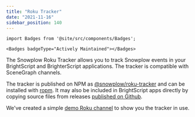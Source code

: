 ```yaml
---
title: "Roku Tracker"
date: "2021-11-16"
sidebar_position: 140
---
```


```mdx-code-block
import Badges from '@site/src/components/Badges';

<Badges badgeType="Actively Maintained"></Badges>
```

The Snowplow Roku Tracker allows you to track Snowplow events in your BrightScript and BrighterScript applications. The tracker is compatible with SceneGraph channels.

The tracker is published on NPM as [@snowplow/roku-tracker](https://www.npmjs.com/package/@snowplow/roku-tracker) and can be installed with [ropm](https://github.com/rokucommunity/ropm). It may also be included in BrightScript apps directly by copying source files from releases [published on Github](https://github.com/snowplow-incubator/snowplow-roku-tracker).

We've created a simple [demo Roku channel](/docs/collecting-data/collecting-from-own-applications/roku-tracker/example-app/index.md) to show you the tracker in use.

[](#articles)
